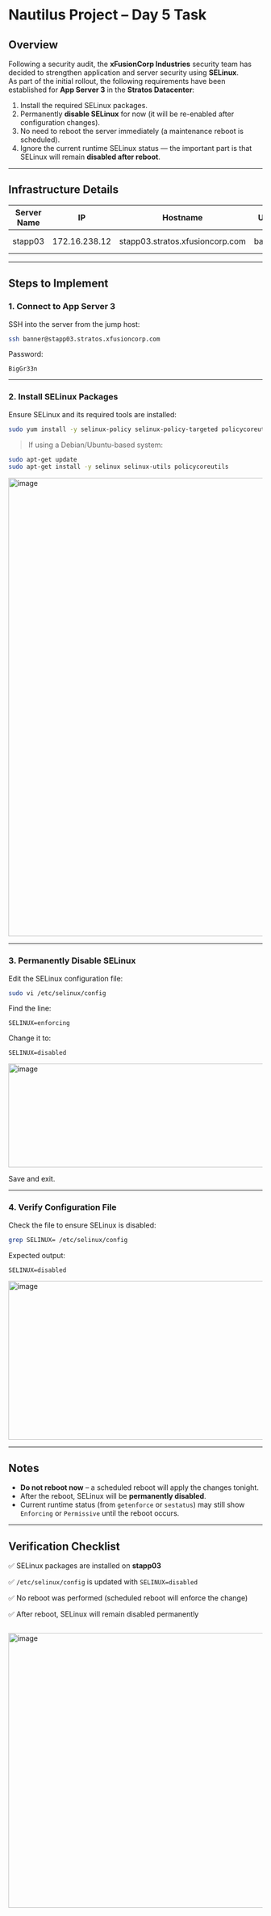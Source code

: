 # Nautilus Project – Day 5 Task

## Overview
Following a security audit, the **xFusionCorp Industries** security team has decided to strengthen application and server security using **SELinux**.  
As part of the initial rollout, the following requirements have been established for **App Server 3** in the **Stratos Datacenter**:

1. Install the required SELinux packages.  
2. Permanently **disable SELinux** for now (it will be re-enabled after configuration changes).  
3. No need to reboot the server immediately (a maintenance reboot is scheduled).  
4. Ignore the current runtime SELinux status — the important part is that SELinux will remain **disabled after reboot**.  

---

## Infrastructure Details

| Server Name | IP             | Hostname                          | User   | Password | Purpose        |
|-------------|----------------|-----------------------------------|--------|----------|----------------|
| stapp03     | 172.16.238.12  | stapp03.stratos.xfusioncorp.com   | banner | BigGr33n | Nautilus App 3 |

---

## Steps to Implement

### 1. Connect to App Server 3
SSH into the server from the jump host:
```bash
ssh banner@stapp03.stratos.xfusioncorp.com
````

Password:

```
BigGr33n
```

---

### 2. Install SELinux Packages

Ensure SELinux and its required tools are installed:

```bash
sudo yum install -y selinux-policy selinux-policy-targeted policycoreutils
```

> If using a Debian/Ubuntu-based system:

```bash
sudo apt-get update
sudo apt-get install -y selinux selinux-utils policycoreutils
```

<img width="1686" height="909" alt="image" src="https://github.com/user-attachments/assets/916ef489-fe1c-49d6-a176-43c7cffe660b" />


---

### 3. Permanently Disable SELinux

Edit the SELinux configuration file:

```bash
sudo vi /etc/selinux/config
```

Find the line:

```
SELINUX=enforcing
```

Change it to:

```
SELINUX=disabled
```

<img width="702" height="206" alt="image" src="https://github.com/user-attachments/assets/efdf4c09-caab-46bb-898c-fe6fb2ab3f61" />


Save and exit.

---

### 4. Verify Configuration File

Check the file to ensure SELinux is disabled:

```bash
grep SELINUX= /etc/selinux/config
```

Expected output:

```
SELINUX=disabled
```

<img width="845" height="315" alt="image" src="https://github.com/user-attachments/assets/320633ff-e953-4af2-99ea-d962f3aa7587" />


---

## Notes

* **Do not reboot now** – a scheduled reboot will apply the changes tonight.
* After the reboot, SELinux will be **permanently disabled**.
* Current runtime status (from `getenforce` or `sestatus`) may still show `Enforcing` or `Permissive` until the reboot occurs.

---

## Verification Checklist

✅ SELinux packages are installed on **stapp03**

✅ `/etc/selinux/config` is updated with `SELINUX=disabled`

✅ No reboot was performed (scheduled reboot will enforce the change)

✅ After reboot, SELinux will remain disabled permanently

```
```
<img width="926" height="545" alt="image" src="https://github.com/user-attachments/assets/928951b1-db7c-4afb-9f32-612c427d024c" />
